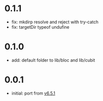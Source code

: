 # 0.1.1

- fix: mkdirp resolve and reject with try-catch
- fix: targetDir typeof undufine

# 0.1.0

- add: default folder to lib/bloc and lib/cubit

# 0.0.1

- initial: port from [v6.5.1](https://github.com/felangel/bloc/tree/vscode_bloc-v6.5.1/extensions/vscode)

